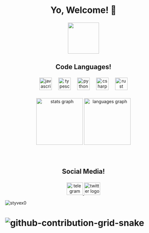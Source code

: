 <h1 align="center">Yo, Welcome! 🚀</h1>

###

<div align="center">
  <img height="100" src="https://cdn.discordapp.com/attachments/1246101826772664442/1248290051616407552/Stynex0_banner1.png?ex=66632034&is=6661ceb4&hm=835602ee330cd8f36313ba5a3987a2689960031865ab8cb7b7104e2d24cb485f&"  />
</div>

###

<h2 align="center">Code Languages!</h2>

###

<div align="center">
  <img src="https://cdn.jsdelivr.net/gh/devicons/devicon/icons/javascript/javascript-original.svg" height="40" alt="javascript logo"  />
  <img width="13" />
  <img src="https://cdn.jsdelivr.net/gh/devicons/devicon/icons/typescript/typescript-original.svg" height="40" alt="typescript logo"  />
  <img width="13" />
  <img src="https://cdn.jsdelivr.net/gh/devicons/devicon/icons/python/python-original.svg" height="40" alt="python logo"  />
  <img width="13" />
  <img src="https://cdn.jsdelivr.net/gh/devicons/devicon/icons/csharp/csharp-original.svg" height="40" alt="csharp logo"  />
  <img width="13" />
  <img src="https://skillicons.dev/icons?i=rust" height="40" alt="rust logo"  />
</div>

###

<div align="center">
  <img src="https://github-readme-stats.vercel.app/api?username=styvex0&hide_title=false&hide_rank=false&show_icons=true&include_all_commits=true&count_private=true&disable_animations=false&theme=dracula&locale=en&hide_border=false&order=1" height="150" alt="stats graph"  />
  <img src="https://github-readme-stats.vercel.app/api/top-langs?username=styvex0&locale=en&hide_title=false&layout=compact&card_width=320&langs_count=5&theme=dracula&hide_border=false&order=2" height="150" alt="languages graph"  />
</div>

###

<br clear="both">

<h2 align="center">Social Media!</h2>

###

<div align="center">
  <a href="https://t.me/Swannx0" target="_blank">
    <img src="https://raw.githubusercontent.com/maurodesouza/profile-readme-generator/master/src/assets/icons/social/telegram/default.svg" width="52" height="40" alt="telegram logo"  />
  </a>
  <img src="https://raw.githubusercontent.com/maurodesouza/profile-readme-generator/master/src/assets/icons/social/twitter/default.svg" width="52" height="40" alt="twitter logo"  />
</div>

 <p align="left"> <img src="https://komarev.com/ghpvc/?username=styvex0&label=Profile%20views&color=0e75b6&style=flat" alt="styvex0" /> </p>

###

 # ![github-contribution-grid-snake](https://github.com/Styvex0/Styvex0/assets/119627760/7f2fe94b-13e3-4939-adb9-20c80d2ff147)<svg viewBox="-16 -32 880 192" width="880" height="192" xmlns="http://www.w3.org/2000/svg">


###
     


